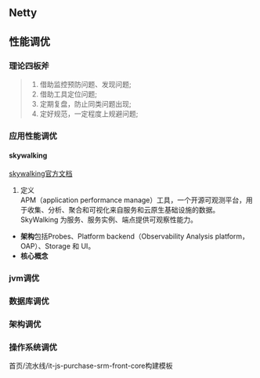 ## Netty




## 性能调优
### 理论四板斧
> 1. 借助监控预防问题、发现问题;
> 2. 借助工具定位问题;
> 3. 定期复盘，防止同类问题出现;
> 4. 定好规范，一定程度上规避问题;

### 应用性能调优
#### skywalking
[skywalking官方文档](https://skywalking.apache.org/docs/main/v8.4.0/en/concepts-and-designs/overview/)
1. 定义  
APM（application performance manage）工具，一个开源可观测平台，用于收集、分析、聚合和可视化来自服务和云原生基础设施的数据。SkyWalking 为服务、服务实例、端点提供可观察性能力。
  
- **架构**包括Probes、Platform backend（Observability Analysis platform，OAP）、Storage 和 UI。
- **核心概念** 


### jvm调优
### 数据库调优
### 架构调优
### 操作系统调优


首页/流水线/it-js-purchase-srm-front-core构建模板
